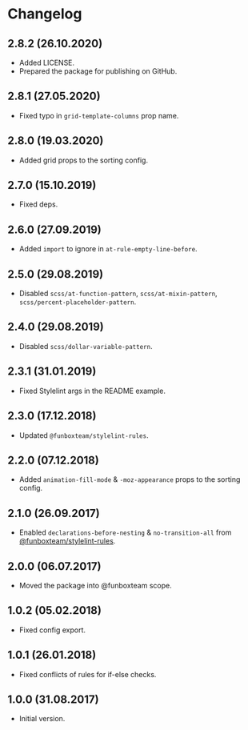 # Changelog

## 2.8.2 (26.10.2020)

* Added LICENSE.
* Prepared the package for publishing on GitHub.

## 2.8.1 (27.05.2020)

* Fixed typo in `grid-template-columns` prop name.

## 2.8.0 (19.03.2020)

* Added grid props to the sorting config.

## 2.7.0 (15.10.2019)
 
* Fixed deps.

## 2.6.0 (27.09.2019)

* Added `import` to ignore in `at-rule-empty-line-before`.

## 2.5.0 (29.08.2019)

* Disabled `scss/at-function-pattern`, `scss/at-mixin-pattern`, `scss/percent-placeholder-pattern`.

## 2.4.0 (29.08.2019)

* Disabled `scss/dollar-variable-pattern`.

## 2.3.1 (31.01.2019)

* Fixed Stylelint args in the README example.

## 2.3.0 (17.12.2018)

* Updated  `@funboxteam/stylelint-rules`.

## 2.2.0 (07.12.2018)

* Added `animation-fill-mode` & `-moz-appearance` props to the sorting config.

## 2.1.0 (26.09.2017)

* Enabled `declarations-before-nesting` & `no-transition-all` from [@funboxteam/stylelint-rules](https://github.com/funbox/stylelint-rules).

## 2.0.0 (06.07.2017)

* Moved the package into @funboxteam scope.

## 1.0.2 (05.02.2018)

* Fixed config export.

## 1.0.1 (26.01.2018)

* Fixed conflicts of rules for if-else checks.

## 1.0.0 (31.08.2017)

* Initial version.

